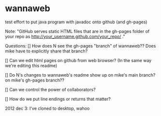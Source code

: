wannaweb
========
test effort to put java program with javadoc onto github (and gh-pages)

Note: "GitHub serves static HTML files that are in the gh-pages folder of your 
repo as http://your_username.github.com/your_repo/ ."

Questions: 
[] How does N see the gh-pages "branch" of wannaweb?? Does mike have to explicitly share that branch?

[] Can we edit html pages on github from web browser? (In the same way we're editing this readme)

[] Do N's changes to wannaweb's readme show up on mike's main branch? on mike's gh-pages branch??

[] Can we control the power of collaborators?

[] How do we put line endings or returns that matter?


2012 dec 3: I've cloned to desktop, wahoo
